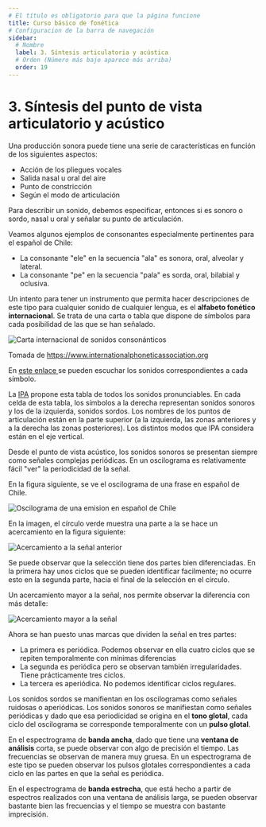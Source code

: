 ```yaml
---
# El título es obligatorio para que la página funcione
title: Curso básico de fonética
# Configuracion de la barra de navegación
sidebar:
  # Nombre
  label: 3. Síntesis articulatoria y acústica
  # Orden (Número más bajo aparece más arriba)
  order: 19
---
```

# 3. Síntesis del punto de vista articulatorio y acústico

Una producción sonora puede tiene una serie de características en función de los siguientes aspectos:

- Acción de los pliegues vocales
- Salida nasal u oral del aire
- Punto de constricción
- Según el modo de articulación

Para describir un sonido, debemos especificar, entonces si es sonoro o sordo, nasal u oral y señalar su punto de articulación.

Veamos algunos ejemplos de consonantes especialmente pertinentes para el español de Chile:

- La consonante "ele" en la secuencia "ala" es sonora, oral, alveolar y lateral.
- La consonante "pe" en la secuencia "pala" es sorda, oral, bilabial y oclusiva.

Un intento para tener un instrumento que permita hacer descripciones de este tipo para cualquier sonido de cualquier lengua, es el **alfabeto fonético internacional**.
Se trata de una carta o tabla que dispone de símbolos para cada posibilidad de las que se han señalado.

![Carta internacional de sonidos consonánticos](https://www.internationalphoneticassociation.org/sites/default/files/pulmonic.gif)

Tomada de https://www.internationalphoneticassociation.org

En [este enlace ](https://www.internationalphoneticalphabet.org/ipa-sounds/ipa-chart-with-sounds/) se pueden escuchar los sonidos correspondientes a cada símbolo.

La [IPA](https://www.internationalphoneticassociation.org) propone esta tabla de todos los sonidos pronunciables. En cada celda de esta tabla, los símbolos a la derecha representan sonidos sonoros y los de la izquierda, sonidos sordos. Los nombres de los puntos de articulación están en la parte superior (a la izquierda, las zonas anteriores y a la derecha las zonas posteriores). Los distintos modos que IPA considera están en el eje vertical.

Desde el punto de vista acústico, los sonidos sonoros se presentan siempre como señales complejas periódicas. En un oscilograma es relativamente fácil "ver" la periodicidad de la señal.

En la figura siguiente, se ve el oscilograma de una frase en español de Chile.

![Oscilograma de una emision en español de Chile](/imagenes/sielcobresube_oscilograma.png)

En la imagen, el círculo verde muestra una parte a la se hace un acercamiento en la figura siguiente:

![Acercamiento a la señal anterior](/imagenes/sielcobresube_oscilograma_acercamiento_1.png)

Se puede observar que la selección tiene dos partes bien diferenciadas. En la primera hay unos ciclos que se pueden identificar facilmente; no ocurre esto en la segunda parte, hacia el final de la selección en el círculo.

Un acercamiento mayor a la señal, nos permite observar la diferencia con más detalle:

![Acercamiento mayor a la señal](/imagenes/sielcobresube_oscilograma_acercamiento_2.png)

Ahora se han puesto unas marcas que dividen la señal en tres partes: 

- La primera es periódica. Podemos observar en ella cuatro ciclos que se repiten temporalmente con mínimas diferencias
- La segunda es periódica pero se observan también irregularidades. Tiene prácticamente tres ciclos.
- La tercera es aperiódica. No podemos identificar ciclos regulares.

Los sonidos sordos se manifientan en los oscilogramas como señales ruidosas o aperiódicas. Los sonidos sonoros se manifiestan como señales periódicas y dado que esa periodicidad se origina en el **tono glotal**, cada ciclo del oscilograma se corresponde temporalmente con un **pulso glotal**.

En el espectrograma de **banda ancha**, dado que tiene una **ventana de análisis** corta, se puede observar con algo de precisión el tiempo. Las frecuencias se observan de manera muy gruesa. En un espectrograma de este tipo se pueden observar los pulsos glotales correspondientes a cada ciclo en las partes en que la señal es periódica.

En el espectrograma de **banda estrecha**, que está hecho a partir de espectros realizados con una ventana de análisis larga, se pueden observar bastante bien las frecuencias y el tiempo se muestra con bastante imprecisión.
